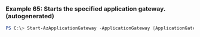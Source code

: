 
### Example 65: Starts the specified application gateway. (autogenerated)
```powershell
PS C:\> Start-AzApplicationGateway -ApplicationGateway {ApplicationGateway}


